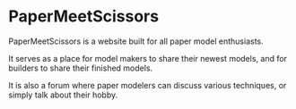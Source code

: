 # PaperMeetScissors

PaperMeetScissors is a website built for all paper model enthusiasts.

It serves as a place for model makers to share their newest models, and for builders to share their finished models.

It is also a forum where paper modelers can discuss various techniques, or simply talk about their hobby.

